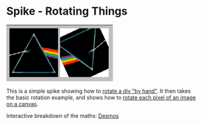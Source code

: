 # Spike - Rotating Things

![output](./output.png)

This is a simple spike showing how to [rotate a div "by hand"](./rotate_div.html). It then takes the basic rotation example, and shows how to [rotate each pixel of an image on a canvas](./rotate_img.html).

Interactive breakdown of the maths: [Desmos](https://www.desmos.com/calculator/acg6g5dfgo)

